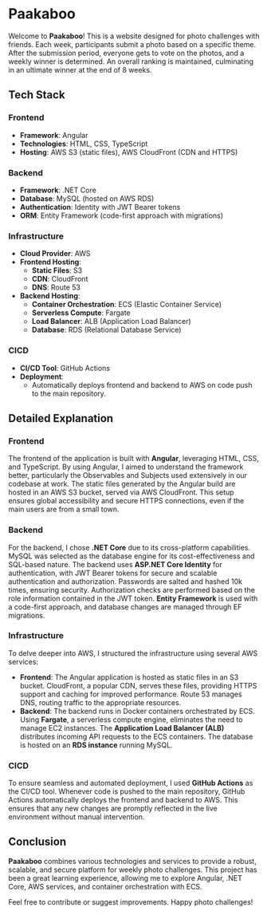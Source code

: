 # Paakaboo

Welcome to **Paakaboo**! This is a website designed for photo challenges with friends. Each week, participants submit a photo based on a specific theme. After the submission period, everyone gets to vote on the photos, and a weekly winner is determined. An overall ranking is maintained, culminating in an ultimate winner at the end of 8 weeks.

## Tech Stack

### Frontend
- **Framework**: Angular
- **Technologies**: HTML, CSS, TypeScript
- **Hosting**: AWS S3 (static files), AWS CloudFront (CDN and HTTPS)

### Backend
- **Framework**: .NET Core
- **Database**: MySQL (hosted on AWS RDS)
- **Authentication**: Identity with JWT Bearer tokens
- **ORM**: Entity Framework (code-first approach with migrations)

### Infrastructure
- **Cloud Provider**: AWS
- **Frontend Hosting**:
  - **Static Files**: S3
  - **CDN**: CloudFront
  - **DNS**: Route 53
- **Backend Hosting**:
  - **Container Orchestration**: ECS (Elastic Container Service)
  - **Serverless Compute**: Fargate
  - **Load Balancer**: ALB (Application Load Balancer)
  - **Database**: RDS (Relational Database Service)

### CICD
- **CI/CD Tool**: GitHub Actions
- **Deployment**:
  - Automatically deploys frontend and backend to AWS on code push to the main repository.

## Detailed Explanation

### Frontend
The frontend of the application is built with **Angular**, leveraging HTML, CSS, and TypeScript. By using Angular, I aimed to understand the framework better, particularly the Observables and Subjects used extensively in our codebase at work. The static files generated by the Angular build are hosted in an AWS S3 bucket, served via AWS CloudFront. This setup ensures global accessibility and secure HTTPS connections, even if the main users are from a small town.

### Backend
For the backend, I chose **.NET Core** due to its cross-platform capabilities. MySQL was selected as the database engine for its cost-effectiveness and SQL-based nature. The backend uses **ASP.NET Core Identity** for authentication, with JWT Bearer tokens for secure and scalable authentication and authorization. Passwords are salted and hashed 10k times, ensuring security. Authorization checks are performed based on the role information contained in the JWT token. **Entity Framework** is used with a code-first approach, and database changes are managed through EF migrations.

### Infrastructure
To delve deeper into AWS, I structured the infrastructure using several AWS services:
- **Frontend**: The Angular application is hosted as static files in an S3 bucket. CloudFront, a popular CDN, serves these files, providing HTTPS support and caching for improved performance. Route 53 manages DNS, routing traffic to the appropriate resources.
- **Backend**: The backend runs in Docker containers orchestrated by ECS. Using **Fargate**, a serverless compute engine, eliminates the need to manage EC2 instances. The **Application Load Balancer (ALB)** distributes incoming API requests to the ECS containers. The database is hosted on an **RDS instance** running MySQL.

### CICD
To ensure seamless and automated deployment, I used **GitHub Actions** as the CI/CD tool. Whenever code is pushed to the main repository, GitHub Actions automatically deploys the frontend and backend to AWS. This ensures that any new changes are promptly reflected in the live environment without manual intervention.

## Conclusion
**Paakaboo** combines various technologies and services to provide a robust, scalable, and secure platform for weekly photo challenges. This project has been a great learning experience, allowing me to explore Angular, .NET Core, AWS services, and container orchestration with ECS.

Feel free to contribute or suggest improvements. Happy photo challenges!

